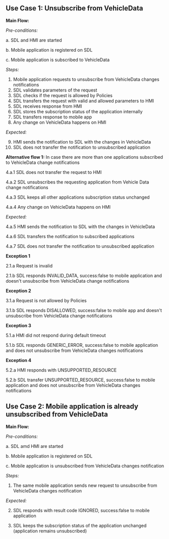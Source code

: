 ## Use Case 1: Unsubscribe from VehicleData

**Main Flow:**

_Pre-conditions:_

a. SDL and HMI are started

b. Mobile application is registered on SDL

c. Mobile application is subscribed to VehicleData

_Steps:_

1. Mobile application requests to unsubscribe from VehicleData changes notifications
2. SDL validates parameters of the request
3. SDL checks if the request is allowed by Policies  
4. SDL transfers the request with valid and allowed parameters to HMI
5. SDL receives response from HMI
6. SDL stores the subscription status of the application internally
7. SDL transfers response to mobile app
8. Any change on VehicleData happens on HMI

_Expected:_

9. HMI sends the notification to SDL with the changes in VehicleData
10. SDL does not transfer the notification to unsubscribed application

**Alternative flow 1:** In case there are more than one applications subscribed to VehicleData change notifications

4.a.1 SDL does not transfer the request to HMI

4.a.2 SDL unsubscribes the requesting application from Vehicle Data change notifications

4.a.3 SDL keeps all other applications subscription status unchanged

4.a.4 Any change on VehicleData happens on HMI

_Expected:_

4.a.5 HMI sends the notification to SDL with the changes in VehicleData

4.a.6 SDL transfers the notification to subscribed applications

4.a.7 SDL does not transfer the notification to unsubscribed application

**Exception 1**

2.1.a Request is invalid

2.1.b SDL responds INVALID_DATA, success:false to mobile application and doesn't unsubscribe from VehicleData change notifications

**Exception 2**

3.1.a Request is not allowed by Policies

3.1.b SDL responds DISALLOWED, success:false to mobile app and doesn't unsubscribe from VehicleData change notifications


**Exception 3**

5.1.a HMI did not respond during default timeout

5.1.b SDL responds GENERIC_ERROR, success:false to mobile application and does not unsubscribe from VehicleData changes notifications

**Exception 4**

5.2.a HMI responds with UNSUPPORTED_RESOURCE

5.2.b SDL transfer UNSUPPORTED_RESOURCE, success:false to mobile application and does not unsubscribe from VehicleData changes notifications

## Use Case 2: Mobile application is already unsubscribed from VehicleData

**Main Flow:**

_Pre-conditions:_

a. SDL amd HMI are started

b. Mobile application is registered on SDL

c. Mobile application is unsubscribed from VehicleData changes notification

_Steps:_

1. The same mobile application sends new request to unsubscribe from VehicleData changes notification

_Expected:_

2. SDL responds with result code IGNORED, success:false to mobile application  

3. SDL keeps the subscription status of the application unchanged (application remains unsubscribed)




